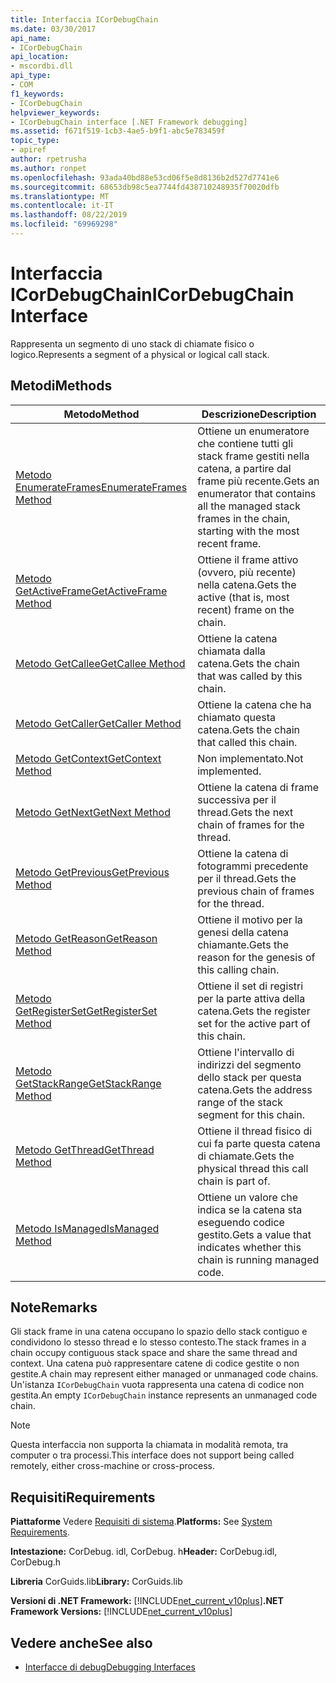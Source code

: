 ```yaml
---
title: Interfaccia ICorDebugChain
ms.date: 03/30/2017
api_name:
- ICorDebugChain
api_location:
- mscordbi.dll
api_type:
- COM
f1_keywords:
- ICorDebugChain
helpviewer_keywords:
- ICorDebugChain interface [.NET Framework debugging]
ms.assetid: f671f519-1cb3-4ae5-b9f1-abc5e783459f
topic_type:
- apiref
author: rpetrusha
ms.author: ronpet
ms.openlocfilehash: 93ada40bd88e53cd06f5e8d8136b2d527d7741e6
ms.sourcegitcommit: 68653db98c5ea7744fd438710248935f70020dfb
ms.translationtype: MT
ms.contentlocale: it-IT
ms.lasthandoff: 08/22/2019
ms.locfileid: "69969298"
---
```

# <a name="icordebugchain-interface"></a><span data-ttu-id="95bf1-102">Interfaccia ICorDebugChain</span><span class="sxs-lookup"><span data-stu-id="95bf1-102">ICorDebugChain Interface</span></span>

<span data-ttu-id="95bf1-103">Rappresenta un segmento di uno stack di chiamate fisico o logico.</span><span class="sxs-lookup"><span data-stu-id="95bf1-103">Represents a segment of a physical or logical call stack.</span></span>  
  
## <a name="methods"></a><span data-ttu-id="95bf1-104">Metodi</span><span class="sxs-lookup"><span data-stu-id="95bf1-104">Methods</span></span>  
  
|<span data-ttu-id="95bf1-105">Metodo</span><span class="sxs-lookup"><span data-stu-id="95bf1-105">Method</span></span>|<span data-ttu-id="95bf1-106">Descrizione</span><span class="sxs-lookup"><span data-stu-id="95bf1-106">Description</span></span>|  
|------------|-----------------|  
|[<span data-ttu-id="95bf1-107">Metodo EnumerateFrames</span><span class="sxs-lookup"><span data-stu-id="95bf1-107">EnumerateFrames Method</span></span>](../../../../docs/framework/unmanaged-api/debugging/icordebugchain-enumerateframes-method.md)|<span data-ttu-id="95bf1-108">Ottiene un enumeratore che contiene tutti gli stack frame gestiti nella catena, a partire dal frame più recente.</span><span class="sxs-lookup"><span data-stu-id="95bf1-108">Gets an enumerator that contains all the managed stack frames in the chain, starting with the most recent frame.</span></span>|  
|[<span data-ttu-id="95bf1-109">Metodo GetActiveFrame</span><span class="sxs-lookup"><span data-stu-id="95bf1-109">GetActiveFrame Method</span></span>](../../../../docs/framework/unmanaged-api/debugging/icordebugchain-getactiveframe-method.md)|<span data-ttu-id="95bf1-110">Ottiene il frame attivo (ovvero, più recente) nella catena.</span><span class="sxs-lookup"><span data-stu-id="95bf1-110">Gets the active (that is, most recent) frame on the chain.</span></span>|  
|[<span data-ttu-id="95bf1-111">Metodo GetCallee</span><span class="sxs-lookup"><span data-stu-id="95bf1-111">GetCallee Method</span></span>](../../../../docs/framework/unmanaged-api/debugging/icordebugchain-getcallee-method.md)|<span data-ttu-id="95bf1-112">Ottiene la catena chiamata dalla catena.</span><span class="sxs-lookup"><span data-stu-id="95bf1-112">Gets the chain that was called by this chain.</span></span>|  
|[<span data-ttu-id="95bf1-113">Metodo GetCaller</span><span class="sxs-lookup"><span data-stu-id="95bf1-113">GetCaller Method</span></span>](../../../../docs/framework/unmanaged-api/debugging/icordebugchain-getcaller-method.md)|<span data-ttu-id="95bf1-114">Ottiene la catena che ha chiamato questa catena.</span><span class="sxs-lookup"><span data-stu-id="95bf1-114">Gets the chain that called this chain.</span></span>|  
|[<span data-ttu-id="95bf1-115">Metodo GetContext</span><span class="sxs-lookup"><span data-stu-id="95bf1-115">GetContext Method</span></span>](../../../../docs/framework/unmanaged-api/debugging/icordebugchain-getcontext-method.md)|<span data-ttu-id="95bf1-116">Non implementato.</span><span class="sxs-lookup"><span data-stu-id="95bf1-116">Not implemented.</span></span>|  
|[<span data-ttu-id="95bf1-117">Metodo GetNext</span><span class="sxs-lookup"><span data-stu-id="95bf1-117">GetNext Method</span></span>](../../../../docs/framework/unmanaged-api/debugging/icordebugchain-getnext-method.md)|<span data-ttu-id="95bf1-118">Ottiene la catena di frame successiva per il thread.</span><span class="sxs-lookup"><span data-stu-id="95bf1-118">Gets the next chain of frames for the thread.</span></span>|  
|[<span data-ttu-id="95bf1-119">Metodo GetPrevious</span><span class="sxs-lookup"><span data-stu-id="95bf1-119">GetPrevious Method</span></span>](../../../../docs/framework/unmanaged-api/debugging/icordebugchain-getprevious-method.md)|<span data-ttu-id="95bf1-120">Ottiene la catena di fotogrammi precedente per il thread.</span><span class="sxs-lookup"><span data-stu-id="95bf1-120">Gets the previous chain of frames for the thread.</span></span>|  
|[<span data-ttu-id="95bf1-121">Metodo GetReason</span><span class="sxs-lookup"><span data-stu-id="95bf1-121">GetReason Method</span></span>](../../../../docs/framework/unmanaged-api/debugging/icordebugchain-getreason-method.md)|<span data-ttu-id="95bf1-122">Ottiene il motivo per la genesi della catena chiamante.</span><span class="sxs-lookup"><span data-stu-id="95bf1-122">Gets the reason for the genesis of this calling chain.</span></span>|  
|[<span data-ttu-id="95bf1-123">Metodo GetRegisterSet</span><span class="sxs-lookup"><span data-stu-id="95bf1-123">GetRegisterSet Method</span></span>](../../../../docs/framework/unmanaged-api/debugging/icordebugchain-getregisterset-method.md)|<span data-ttu-id="95bf1-124">Ottiene il set di registri per la parte attiva della catena.</span><span class="sxs-lookup"><span data-stu-id="95bf1-124">Gets the register set for the active part of this chain.</span></span>|  
|[<span data-ttu-id="95bf1-125">Metodo GetStackRange</span><span class="sxs-lookup"><span data-stu-id="95bf1-125">GetStackRange Method</span></span>](../../../../docs/framework/unmanaged-api/debugging/icordebugchain-getstackrange-method.md)|<span data-ttu-id="95bf1-126">Ottiene l'intervallo di indirizzi del segmento dello stack per questa catena.</span><span class="sxs-lookup"><span data-stu-id="95bf1-126">Gets the address range of the stack segment for this chain.</span></span>|  
|[<span data-ttu-id="95bf1-127">Metodo GetThread</span><span class="sxs-lookup"><span data-stu-id="95bf1-127">GetThread Method</span></span>](../../../../docs/framework/unmanaged-api/debugging/icordebugchain-getthread-method.md)|<span data-ttu-id="95bf1-128">Ottiene il thread fisico di cui fa parte questa catena di chiamate.</span><span class="sxs-lookup"><span data-stu-id="95bf1-128">Gets the physical thread this call chain is part of.</span></span>|  
|[<span data-ttu-id="95bf1-129">Metodo IsManaged</span><span class="sxs-lookup"><span data-stu-id="95bf1-129">IsManaged Method</span></span>](../../../../docs/framework/unmanaged-api/debugging/icordebugchain-ismanaged-method.md)|<span data-ttu-id="95bf1-130">Ottiene un valore che indica se la catena sta eseguendo codice gestito.</span><span class="sxs-lookup"><span data-stu-id="95bf1-130">Gets a value that indicates whether this chain is running managed code.</span></span>|  
  
## <a name="remarks"></a><span data-ttu-id="95bf1-131">Note</span><span class="sxs-lookup"><span data-stu-id="95bf1-131">Remarks</span></span>  
 <span data-ttu-id="95bf1-132">Gli stack frame in una catena occupano lo spazio dello stack contiguo e condividono lo stesso thread e lo stesso contesto.</span><span class="sxs-lookup"><span data-stu-id="95bf1-132">The stack frames in a chain occupy contiguous stack space and share the same thread and context.</span></span> <span data-ttu-id="95bf1-133">Una catena può rappresentare catene di codice gestite o non gestite.</span><span class="sxs-lookup"><span data-stu-id="95bf1-133">A chain may represent either managed or unmanaged code chains.</span></span> <span data-ttu-id="95bf1-134">Un'istanza `ICorDebugChain` vuota rappresenta una catena di codice non gestita.</span><span class="sxs-lookup"><span data-stu-id="95bf1-134">An empty `ICorDebugChain` instance represents an unmanaged code chain.</span></span>  
  
> [!NOTE]
> <span data-ttu-id="95bf1-135">Questa interfaccia non supporta la chiamata in modalità remota, tra computer o tra processi.</span><span class="sxs-lookup"><span data-stu-id="95bf1-135">This interface does not support being called remotely, either cross-machine or cross-process.</span></span>  
  
## <a name="requirements"></a><span data-ttu-id="95bf1-136">Requisiti</span><span class="sxs-lookup"><span data-stu-id="95bf1-136">Requirements</span></span>  
 <span data-ttu-id="95bf1-137">**Piattaforme** Vedere [Requisiti di sistema](../../../../docs/framework/get-started/system-requirements.md).</span><span class="sxs-lookup"><span data-stu-id="95bf1-137">**Platforms:** See [System Requirements](../../../../docs/framework/get-started/system-requirements.md).</span></span>  
  
 <span data-ttu-id="95bf1-138">**Intestazione:** CorDebug. idl, CorDebug. h</span><span class="sxs-lookup"><span data-stu-id="95bf1-138">**Header:** CorDebug.idl, CorDebug.h</span></span>  
  
 <span data-ttu-id="95bf1-139">**Libreria** CorGuids.lib</span><span class="sxs-lookup"><span data-stu-id="95bf1-139">**Library:** CorGuids.lib</span></span>  
  
 <span data-ttu-id="95bf1-140">**Versioni di .NET Framework:** [!INCLUDE[net_current_v10plus](../../../../includes/net-current-v10plus-md.md)]</span><span class="sxs-lookup"><span data-stu-id="95bf1-140">**.NET Framework Versions:** [!INCLUDE[net_current_v10plus](../../../../includes/net-current-v10plus-md.md)]</span></span>  
  
## <a name="see-also"></a><span data-ttu-id="95bf1-141">Vedere anche</span><span class="sxs-lookup"><span data-stu-id="95bf1-141">See also</span></span>

- [<span data-ttu-id="95bf1-142">Interfacce di debug</span><span class="sxs-lookup"><span data-stu-id="95bf1-142">Debugging Interfaces</span></span>](../../../../docs/framework/unmanaged-api/debugging/debugging-interfaces.md)
